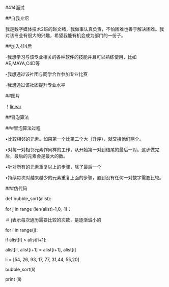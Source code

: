 #414面试


##自我介绍


我是数字媒体技术2班的赵文绪，我做事认真负责，不怕困难也善于解决困难。我对该专业有很大的兴趣，希望我能有机会成为部门的一份子。


##加入414后


-我想学习与该专业相关的各种软件的技能并且可以熟练使用，比如AE,MAYA,C4D等


-我想通过该社团与同学合作参加专业比赛


-我想通过该社团提升专业水平

##图片

！[linear](file01/Howl's-Moving-Castle-Studio-Ghibli-fantasy-art-clouds-daylight-couple-1745785-wallhere.com.jpg)


##冒泡算法

###冒泡算法过程

•比较相邻的元素。如果第一个比第二个大（升序），就交换他们两个。

•对每一对相邻元素作同样的工作，从开始第一对到结尾的最后一对。这步做完后，最后的元素会是最大的数。

•针对所有的元素重复以上的步骤，除了最后一个

•持续每次对越来越少的元素重复上面的步骤，直到没有任何一对数字需要比较。

###伪代码

def bubble_sort(alist):

for j in range (len(alist)-1,0,-1)：

＃ j表示每次通历需要比较的次数，是逐渐诚小的

for i in range(j):

if alist[i] > alist[i+1]:

alist[il, alist[i+1] = alist[i+1], alist[i]

li = [54, 26, 93, 17, 77, 31,44, 55,20]

bubble_sort(li)

print (li)

